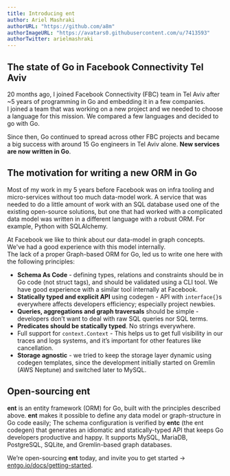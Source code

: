 ```yaml
---
title: Introducing ent
author: Ariel Mashraki
authorURL: "https://github.com/a8m"
authorImageURL: "https://avatars0.githubusercontent.com/u/7413593"
authorTwitter: arielmashraki
---
```

## The state of Go in Facebook Connectivity Tel Aviv
20 months ago, I joined Facebook Connectivity (FBC) team in Tel Aviv after ~5 years
of programming in Go and embedding it in a few companies.  
I joined a team that was working on a new project and we needed to choose a language
for this mission. We compared a few languages and decided to go with Go.

Since then, Go continued to spread across other FBC projects and became a big success
with around 15 Go engineers in Tel Aviv alone. **New services are now written in Go**.

## The motivation for writing a new ORM in Go

Most of my work in my 5 years before Facebook was on infra tooling and micro-services without
too much data-model work. A service that was needed to do a little amount of work with an SQL
database used one of the existing open-source solutions, but one that had worked with a
complicated data model was written in a different language with a robust ORM. For example,
Python with SQLAlchemy. 

At Facebook we like to think about our data-model in graph concepts. We've had a good experience
with this model internally.  
The lack of a proper Graph-based ORM for Go, led us to write one here with the following principles:

- **Schema As Code** - defining types, relations and constraints should be in Go code (not struct
  tags), and should be validated using a CLI tool. We have good experience with a similar tool
  internally at Facebook.
- **Statically typed and explicit API** using codegen - API with `interface{}`s everywhere affects
  developers efficiency; especially project newbies.
- **Queries, aggregations and graph traversals** should be simple - developers don’t want to deal
  with raw SQL queries nor SQL terms.
- **Predicates should be statically typed**. No strings everywhere.
- Full support for `context.Context` - This helps us to get full visibility in our traces and logs
  systems, and it’s important for other features like cancellation.
- **Storage agnostic** - we tried to keep the storage layer dynamic using codegen templates,
  since the development initially started on Gremlin (AWS Neptune) and switched later to MySQL.
  
## Open-sourcing ent

**ent** is an entity framework (ORM) for Go, built with the principles described above.
**ent** makes it possible to define any data model or graph-structure in Go code easily; The
schema configuration is verified by **entc** (the ent codegen) that generates an idiomatic and
statically-typed API that keeps Go developers productive and happy.
It supports MySQL, MariaDB, PostgreSQL, SQLite, and Gremlin-based graph databases.

We’re open-sourcing **ent** today, and invite you to get started → [entgo.io/docs/getting-started](/docs/getting-started).
